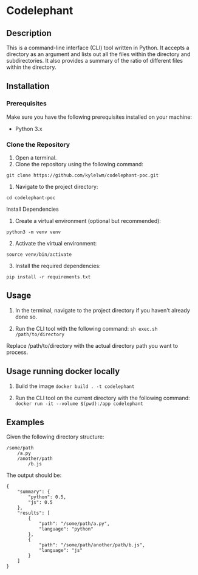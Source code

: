 # Codelephant
## Description
This is a command-line interface (CLI) tool written in Python. It accepts a directory as an argument and lists out all the files within the directory and subdirectories. It also provides a summary of the ratio of different files within the directory.

## Installation
### Prerequisites
Make sure you have the following prerequisites installed on your machine:

* Python 3.x

### Clone the Repository
1. Open a terminal.
2. Clone the repository using the following command:

`git clone https://github.com/kylelwm/codelephant-poc.git`

1. Navigate to the project directory:

`cd codelephant-poc`

Install Dependencies

1. Create a virtual environment (optional but recommended):

`python3 -m venv venv`

2. Activate the virtual environment:

`source venv/bin/activate`

3. Install the required dependencies:

`pip install -r requirements.txt`

## Usage
1. In the terminal, navigate to the project directory if you haven't already done so.

2. Run the CLI tool with the following command:
`sh exec.sh /path/to/directory`

Replace /path/to/directory with the actual directory path you want to process.

## Usage running docker locally
1. Build the image
`docker build . -t codelephant`

2. Run the CLI tool on the current directory with the following command:
`docker run -it --volume $(pwd):/app codelephant`

## Examples
Given the following directory structure:
```
/some/path
    /a.py
    /another/path
        /b.js
```

The output should be:
```
{
    "summary": {
        "python": 0.5,
        "js": 0.5
    },
    "results": [
        {
            "path": "/some/path/a.py",
            "language": "python"
        },
        {
            "path": "/some/path/another/path/b.js",
            "language": "js"
        }
    ]
}
```

